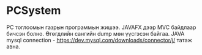 # PCSystem
PC тоглоомын газрын программын жишээ.
JAVAFX дээр MVC байдлаар бичсэн болно.
Өгөгдлийн сангийн dump мөн үүсгэсэн байгаа.
JAVA mysql connection - https://dev.mysql.com/downloads/connector/j/ татаж авна.

